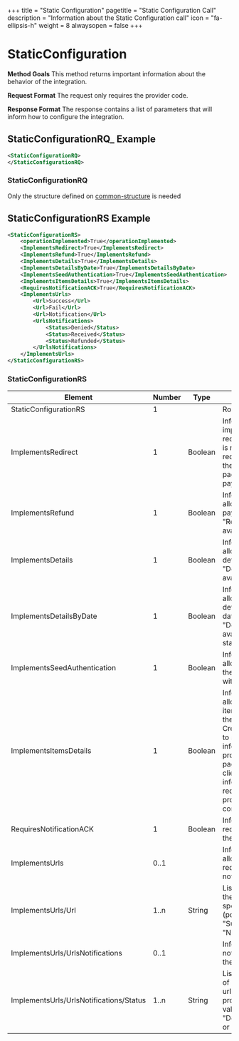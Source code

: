 +++
title = "Static Configuration"
pagetitle = "Static Configuration Call"
description = "Information about the Static Configuration call"
icon = "fa-ellipsis-h"
weight = 8
alwaysopen = false
+++

# StaticConfiguration

**Method Goals**
This method returns important information about the behavior of the integration.

**Request Format**
The request only requires the provider code.

**Response Format**
The response contains a list of parameters that will inform how to configure the integration.

## StaticConfigurationRQ_ Example

~~~xml
<StaticConfigurationRQ>
</StaticConfigurationRQ>
~~~

### StaticConfigurationRQ

Only the structure defined on [common-structure](../common-structure) is needed

## StaticConfigurationRS Example

~~~xml
<StaticConfigurationRS>
    <operationImplemented>True</operationImplemented>
    <ImplementsRedirect>True</ImplementsRedirect>
    <ImplementsRefund>True</ImplementsRefund>
    <ImplementsDetails>True</ImplementsDetails>
    <ImplementsDetailsByDate>True</ImplementsDetailsByDate>
    <ImplementsSeedAuthentication>True</ImplementsSeedAuthentication>
    <ImplementsItemsDetails>True</ImplementsItemsDetails>
    <RequiresNotificationACK>True</RequiresNotificationACK>
    <ImplementsUrls>
        <Url>Success</Url>
        <Url>Fail</Url>
        <Url>Notification</Url>
        <UrlsNotifications>
            <Status>Denied</Status>
            <Status>Received</Status>
            <Status>Refunded</Status>
        </UrlsNotifications>
    </ImplementsUrls>
</StaticConfigurationRS>
~~~

### StaticConfigurationRS

|Element|Number|Type|Description|
| ----- | ----- | ----- | ----- |
|StaticConfigurationRS|1| | Root node. |
|ImplementsRedirect|1| Boolean | Informs if the provider implements client redirect. This means if is necessary to redirect the client to the providers web page to confirm the payment. |
|ImplementsRefund|1| Boolean | Informs if the provider allows to refund a payment. If true, "RefundPayment" is available. |
|ImplementsDetails|1| Boolean | Informs if the provider allows to get payment details. If true, "DetailsPayment" is available. |
|ImplementsDetailsByDate|1| Boolean | Informs if the provider allows to get payment details searching by date. If true, "DetailsPayment" is available to search by start and end sate. |
|ImplementsSeedAuthentication|1| Boolean | Informs if the provider allows to Authenticate the client redirection with a Seed. |
|ImplementsItemsDetails|1| Boolean | Informs if the provider allows to send the items information in the CreatePaymentRquest to show this information in the providers payment page. This means the client will see this information when it's redirected to the providers page to confirm the payment. |
|RequiresNotificationACK|1| Boolean | Informs if the provider requires a response to the notification sent. |
|ImplementsUrls|0..1| | Informs if the provider allows to specify redirect and notification urls. |
|ImplementsUrls/Url|1..n| String | List of url. Informs if the provider allows to specific type of url (posible values: "Success", "Fail" or "Notification"). |
|ImplementsUrls/UrlsNotifications|0..1| | Informs of different notification type urls the provider allows. |
|ImplementsUrls/UrlsNotifications/Status|1..n| String | List of Status. Informs of notification type urls allowed by the provider (possible values: "Received", "Denied", "Refunded" or "Pending"). |
